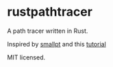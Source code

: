 # rustpathtracer
A path tracer written in Rust.

Inspired by [smallpt](http://www.kevinbeason.com/smallpt/) and this [tutorial](http://raytracey.blogspot.com/2015/10/gpu-path-tracing-tutorial-1-drawing.html)

MIT licensed.


